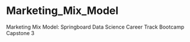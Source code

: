 # Marketing_Mix_Model
Marketing Mix Model: Springboard Data Science Career Track Bootcamp Capstone 3
